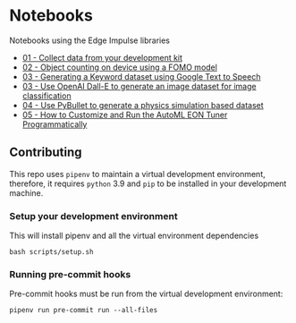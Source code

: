 # Notebooks

Notebooks using the Edge Impulse libraries

- [01 - Collect data from your development kit](./notebooks/01-collect-data-from-board.ipynb)
- [02 - Object counting on device using a FOMO model](./notebooks/02-object-counting-using-fomo.ipynb)
- [03 - Generating a Keyword dataset using Google Text to Speech](./notebooks/03-generate-keyword-spotting-dataset.ipynb)
- [03 - Use OpenAI Dall-E to generate an image dataset for image classification](./notebooks/03-generate-dall-e-image-dataset.ipynb)
- [04 - Use PyBullet to generate a physics simulation based dataset](./notebooks/04-generate-physics-simulation-dataset.ipynb)
- [05 - How to Customize and Run the AutoML EON Tuner Programmatically](./notebooks/05-customize-the-EON-tuner.ipynb)


## Contributing

This repo uses `pipenv` to maintain a virtual development environment, therefore, it requires `python` 3.9 and `pip` to be installed in your development machine.

### Setup your development environment

This will install pipenv and all the virtual environment dependencies

```shell
bash scripts/setup.sh
```

### Running pre-commit hooks

Pre-commit hooks must be run from the virtual development environment:

```shell
pipenv run pre-commit run --all-files
```

